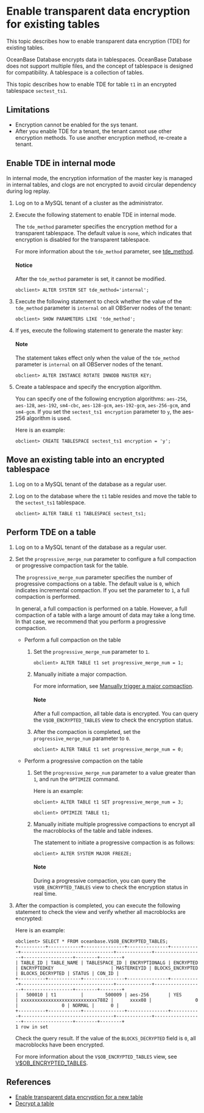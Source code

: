 # Enable transparent data encryption for existing tables

This topic describes how to enable transparent data encryption (TDE) for existing tables.

OceanBase Database encrypts data in tablespaces. OceanBase Database does not support multiple files, and the concept of tablespace is designed for compatibility. A tablespace is a collection of tables.

This topic describes how to enable TDE for table `t1` in an encrypted tablespace `sectest_ts1`.

## Limitations

* Encryption cannot be enabled for the sys tenant.
* After you enable TDE for a tenant, the tenant cannot use other encryption methods. To use another encryption method, re-create a tenant.

## Enable TDE in internal mode

In internal mode, the encryption information of the master key is managed in internal tables, and clogs are not encrypted to avoid circular dependency during log replay.

1. Log on to a MySQL tenant of a cluster as the administrator.

2. Execute the following statement to enable TDE in internal mode.

   The `tde_method` parameter specifies the encryption method for a transparent tablespace. The default value is `none`, which indicates that encryption is disabled for the transparent tablespace.

   For more information about the `tde_method` parameter, see [tde_method](../../../../700.reference/800.configuration-items-and-system-variables/100.system-configuration-items/400.tenant-level-configuration-items/3400.tde_method.md).

   <main id="notice" type='notice'>
    <h4>Notice</h4>
    <p>After the <code>tde_method</code> parameter is set, it cannot be modified. </p>
   </main>

   ```shell
   obclient> ALTER SYSTEM SET tde_method='internal';
   ```

3. Execute the following statement to check whether the value of the `tde_method` parameter is `internal` on all OBServer nodes of the tenant:

   ```shell
   obclient> SHOW PARAMETERS LIKE 'tde_method';
   ```

4. If yes, execute the following statement to generate the master key:

   <main id="notice" type='explain'>
    <h4>Note</h4>
    <p>The statement takes effect only when the value of the <code>tde_method</code> parameter is <code>internal</code> on all OBServer nodes of the tenant. </p>
   </main>

   ```shell
   obclient> ALTER INSTANCE ROTATE INNODB MASTER KEY;
   ```

5. Create a tablespace and specify the encryption algorithm.

   You can specify one of the following encryption algorithms: `aes-256`, `aes-128`, `aes-192`, `sm4-cbc`, `aes-128-gcm`, `aes-192-gcm`, `aes-256-gcm`, and `sm4-gcm`. If you set the `sectest_ts1 encryption` parameter to `y`, the aes-256 algorithm is used.

   Here is an example:

   ```shell
   obclient> CREATE TABLESPACE sectest_ts1 encryption = 'y';
   ```

## Move an existing table into an encrypted tablespace

1. Log on to a MySQL tenant of the database as a regular user.

2. Log on to the database where the `t1` table resides and move the table to the `sectest_ts1` tablespace.

   ```shell
   obclient> ALTER TABLE t1 TABLESPACE sectest_ts1;
   ```

## Perform TDE on a table

1. Log on to a MySQL tenant of the database as a regular user.

2. Set the `progressive_merge_num` parameter to configure a full compaction or progressive compaction task for the table.

   The `progressive_merge_num` parameter specifies the number of progressive compactions on a table. The default value is `0`, which indicates incremental compaction. If you set the parameter to `1`, a full compaction is performed.

   In general, a full compaction is performed on a table. However, a full compaction of a table with a large amount of data may take a long time. In that case, we recommend that you perform a progressive compaction.

   * Perform a full compaction on the table

      1. Set the `progressive_merge_num` parameter to `1`.

         ```shell
         obclient> ALTER TABLE t1 set progressive_merge_num = 1;
         ```

      2. Manually initiate a major compaction.

         For more information, see [Manually trigger a major compaction](../../../../700.reference/200.system-management/500.manage-data-storage/200.merge-management/400.manually-trigger-a-merge.md).

         <main id="notice" type='explain'>
            <h4>Note</h4>
            <p>After a full compaction, all table data is encrypted. You can query the <code>V$OB_ENCRYPTED_TABLES</code> view to check the encryption status. </p>
         </main>

      3. After the compaction is completed, set the `progressive_merge_num` parameter to `0`.

         ```shell
         obclient> ALTER TABLE t1 set progressive_merge_num = 0;
         ```

   * Perform a progressive compaction on the table

      1. Set the `progressive_merge_num` parameter to a value greater than `1`, and run the `OPTIMIZE` command.

         Here is an example:

         ```shell
         obclient> ALTER TABLE t1 SET progressive_merge_num = 3;

         obclient> OPTIMIZE TABLE t1;
         ```

      2. Manually initiate multiple progressive compactions to encrypt all the macroblocks of the table and table indexes.

         The statement to initiate a progressive compaction is as follows:

         ```shell
         obclient> ALTER SYSTEM MAJOR FREEZE;
         ```

         <main id="notice" type='explain'>
            <h4>Note</h4>
            <p>During a progressive compaction, you can query the <code>V$OB_ENCRYPTED_TABLES</code> view to check the encryption status in real time. </p>
         </main>

3. After the compaction is completed, you can execute the following statement to check the view and verify whether all macroblocks are encrypted:

   Here is an example:

   ```shell
   obclient> SELECT * FROM oceanbase.V$OB_ENCRYPTED_TABLES;
   +----------+------------+---------------+---------------+-----------+----------------------------------+-------------+------------------+------------------+--------+--------+
   | TABLE_ID | TABLE_NAME | TABLESPACE_ID | ENCRYPTIONALG | ENCRYPTED | ENCRYPTEDKEY                     | MASTERKEYID | BLOCKS_ENCRYPTED | BLOCKS_DECRYPTED | STATUS | CON_ID |
   +----------+------------+---------------+---------------+-----------+----------------------------------+-------------+------------------+------------------+--------+--------+
   |   500010 | t1         |        500009 | aes-256       | YES       | xxxxxxxxxxxxxxxxxxxxxxxxxxxx7882 |      xxxx08 |                0 |                0 | NORMAL |      0 |
   +----------+------------+---------------+---------------+-----------+----------------------------------+-------------+------------------+------------------+--------+--------+
   1 row in set
   ```

   Check the query result. If the value of the `BLOCKS_DECRYPTED` field is `0`, all macroblocks have been encrypted.

   For more information about the `V$OB_ENCRYPTED_TABLES` view, see [V$OB_ENCRYPTED_TABLES](../../../../700.reference/700.system-views/400.system-view-of-mysql-mode/300.performance-view-of-mysql-mode/9100.v-encrypted_tables-of-mysql-mode.md).

## References

* [Enable transparent data encryption for a new table](../200.data-storage-encryption-of-mysql-mode/100.configure-internal-storage-encryption-of-mysql-mode.md)
* [Decrypt a table](../200.data-storage-encryption-of-mysql-mode/300.unencrypt-of-mysql-mode.md)
